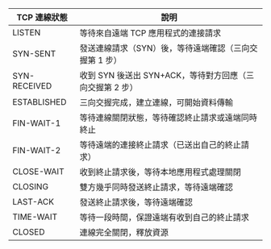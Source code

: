 | TCP 連線狀態     | 說明                                   |
| ------------ | ------------------------------------ |
| LISTEN       | 等待來自遠端 TCP 應用程式的連接請求                 |
| SYN-SENT     | 發送連線請求（SYN）後，等待遠端確認（三向交握第 1 步）       |
| SYN-RECEIVED | 收到 SYN 後送出 SYN+ACK，等待對方回應（三向交握第 2 步） |
| ESTABLISHED  | 三向交握完成，建立連線，可開始資料傳輸                  |
| FIN-WAIT-1   | 等待連線關閉狀態，等待確認終止請求或遠端同時終止             |
| FIN-WAIT-2   | 等待遠端的連接終止請求（已送出自己的終止請求）              |
| CLOSE-WAIT   | 收到終止請求後，等待本地應用程式處理關閉                 |
| CLOSING      | 雙方幾乎同時發送終止請求，等待遠端確認                  |
| LAST-ACK     | 發送終止請求後，等待遠端確認                       |
| TIME-WAIT    | 等待一段時間，保證遠端有收到自己的終止請求                |
| CLOSED       | 連線完全關閉，釋放資源                          |
